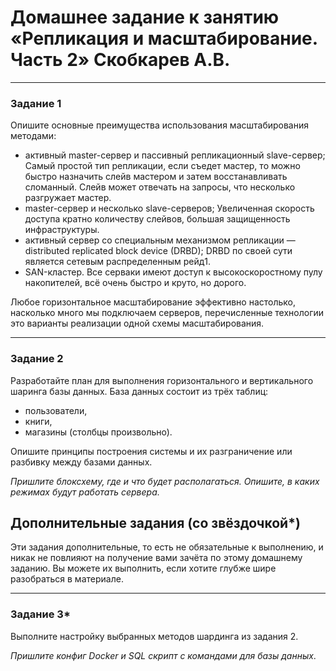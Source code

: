 # Домашнее задание к занятию «Репликация и масштабирование. Часть 2» Скобкарев А.В.

---

### Задание 1

Опишите основные преимущества использования масштабирования методами:

- активный master-сервер и пассивный репликационный slave-сервер;
Самый простой тип репликации, если съедет мастер, то можно быстро назначить слейв мастером и затем восстанавливать сломанный. Слейв может отвечать на запросы, что несколько разгружает мастер.  
- master-сервер и несколько slave-серверов;
Увеличенная скорость доступа кратно количеству слейвов, большая защищенность инфраструктуры.
- активный сервер со специальным механизмом репликации — distributed replicated block device (DRBD);
DRBD по своей сути является сетевым распределенным рейд1.
- SAN-кластер.
Все серваки имеют доступ к высокоскоростному пулу накопителей, всё очень быстро и круто, но дорого.

Любое горизонтальное масштабирование эффективно настолько, насколько много мы подключаем серверов, перечисленные технологии это варианты реализации одной схемы масштабирования.

---

### Задание 2


Разработайте план для выполнения горизонтального и вертикального шаринга базы данных. База данных состоит из трёх таблиц: 

- пользователи, 
- книги, 
- магазины (столбцы произвольно). 

Опишите принципы построения системы и их разграничение или разбивку между базами данных.

*Пришлите блоксхему, где и что будет располагаться. Опишите, в каких режимах будут работать сервера.* 

## Дополнительные задания (со звёздочкой*)
Эти задания дополнительные, то есть не обязательные к выполнению, и никак не повлияют на получение вами зачёта по этому домашнему заданию. Вы можете их выполнить, если хотите глубже шире разобраться в материале.

---
### Задание 3*

Выполните настройку выбранных методов шардинга из задания 2.

*Пришлите конфиг Docker и SQL скрипт с командами для базы данных*.
